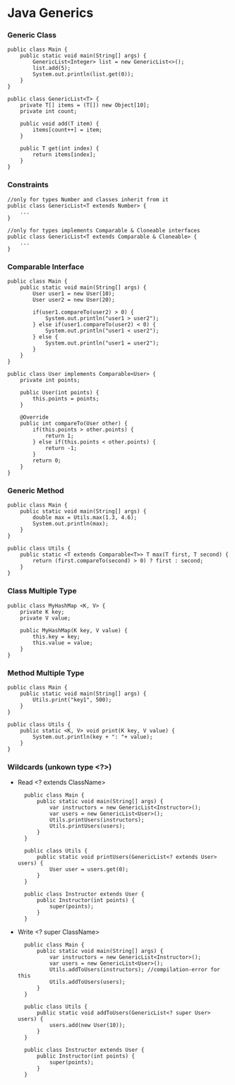# Java Generics

### Generic Class

    public class Main {
        public static void main(String[] args) {
            GenericList<Integer> list = new GenericList<>();
            list.add(5);
            System.out.println(list.get(0));
        }
    }

    public class GenericList<T> {
        private T[] items = (T[]) new Object[10];
        private int count;

        public void add(T item) {
            items[count++] = item;
        }

        public T get(int index) {
            return items[index];
        }
    }
    
### Constraints

    //only for types Number and classes inherit from it
    public class GenericList<T extends Number> {
        ...
    }

    //only for types implements Comparable & Cloneable interfaces
    public class GenericList<T extends Comparable & Cloneable> {
        ...
    }
    
### Comparable Interface

    public class Main {
        public static void main(String[] args) {
            User user1 = new User(10);
            User user2 = new User(20);

            if(user1.compareTo(user2) > 0) {
                System.out.println("user1 > user2");
            } else if(user1.compareTo(user2) < 0) {
                System.out.println("user1 < user2");
            } else {
                System.out.println("user1 = user2");
            }
        }
    }

    public class User implements Comparable<User> {
        private int points;

        public User(int points) {
            this.points = points;
        }

        @Override
        public int compareTo(User other) {
            if(this.points > other.points) {
                return 1;
            } else if(this.points < other.points) {
                return -1;
            }
            return 0;
        }
    }
    
### Generic Method

    public class Main {
        public static void main(String[] args) {
            double max = Utils.max(1.3, 4.6);
            System.out.println(max);
        }
    }

    public class Utils {
        public static <T extends Comparable<T>> T max(T first, T second) {
            return (first.compareTo(second) > 0) ? first : second;
        }
    }
    
### Class Multiple Type

    public class MyHashMap <K, V> {
        private K key;
        private V value;

        public MyHashMap(K key, V value) {
            this.key = key;
            this.value = value;
        }
    }
    
### Method Multiple Type

    public class Main {
        public static void main(String[] args) {
            Utils.print("key1", 500);
        }
    }

    public class Utils {
        public static <K, V> void print(K key, V value) {
            System.out.println(key + ": "+ value);
        }
    }
    
### Wildcards (unkown type <?>)
* Read <? extends ClassName>

        public class Main {
            public static void main(String[] args) {
                var instructors = new GenericList<Instructor>();
                var users = new GenericList<User>();
                Utils.printUsers(instructors);
                Utils.printUsers(users);
            }
        }

        public class Utils {
            public static void printUsers(GenericList<? extends User> users) {
                User user = users.get(0);
            }
        }

        public class Instructor extends User {
            public Instructor(int points) {
                super(points);
            }
        }        

* Write <? super ClassName>    
    
        public class Main {
            public static void main(String[] args) {
                var instructors = new GenericList<Instructor>();
                var users = new GenericList<User>();
                Utils.addToUsers(instructors); //compilation-error for this
                Utils.addToUsers(users);
            }
        }

        public class Utils {
            public static void addToUsers(GenericList<? super User> users) {
                users.add(new User(10));
            }
        }

        public class Instructor extends User {
            public Instructor(int points) {
                super(points);
            }
        }
